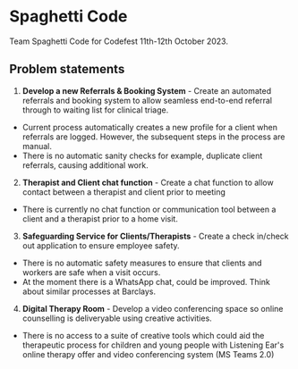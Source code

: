 # Spaghetti Code

Team Spaghetti Code for Codefest 11th-12th October 2023.

## Problem statements
1. **Develop a new Referrals & Booking System** - Create an automated referrals and booking system to allow seamless end-to-end referral through to waiting list for clinical triage.

- Current process automatically creates a new profile for a client when referrals are logged. However, the subsequent steps in the process are manual.
- There is no automatic sanity checks for example, duplicate client referrals, causing additional work.

2. **Therapist and Client chat function** - Create a chat function to allow contact between a therapist and client prior to meeting

- There is currently no chat function or communication tool between a client and a therapist prior to a home visit.

3. **Safeguarding Service for Clients/Therapists** - Create a check in/check out application to ensure employee safety.

- There is no automatic safety measures to ensure that clients and workers are safe when a visit occurs.
- At the moment there is a WhatsApp chat, could be improved. Think about similar processes at Barclays.

4. **Digital Therapy Room** - Develop a video conferencing space so online counselling is deliveryable using creative activities.

- There is no access to a suite of creative tools which could aid the therapeutic process for children and young people with Listening Ear's online therapy offer and video conferencing system (MS Teams 2.0)
